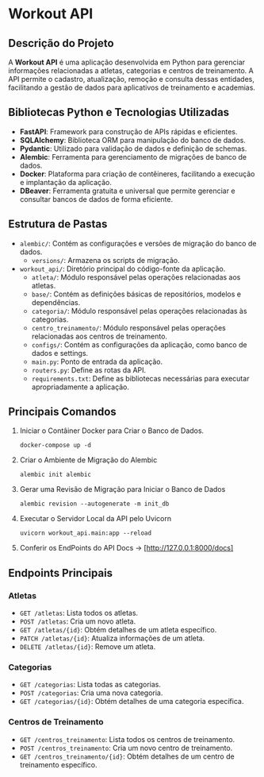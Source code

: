 # Workout API
## Descrição do Projeto
A **Workout API** é uma aplicação desenvolvida em Python para gerenciar informações relacionadas a atletas, categorias e centros de treinamento.
A API permite o cadastro, atualização, remoção e consulta dessas entidades, facilitando a gestão de dados para aplicativos de treinamento e academias.

## Bibliotecas Python e Tecnologias Utilizadas
- **FastAPI**: Framework para construção de APIs rápidas e eficientes.
- **SQLAlchemy**: Biblioteca ORM para manipulação do banco de dados.
- **Pydantic**: Utilizado para validação de dados e definição de schemas.
- **Alembic**: Ferramenta para gerenciamento de migrações de banco de dados.
- **Docker**: Plataforma para criação de contêineres, facilitando a execução e implantação da aplicação.
- **DBeaver**: Ferramenta gratuita e universal que permite gerenciar e consultar bancos de dados de forma eficiente. 

## Estrutura de Pastas
- `alembic/`: Contém as configurações e versões de migração do banco de dados.
  - `versions/`: Armazena os scripts de migração.
- `workout_api/`: Diretório principal do código-fonte da aplicação.
  - `atleta/`: Módulo responsável pelas operações relacionadas aos atletas.
  - `base/`: Contém as definições básicas de repositórios, modelos e dependências.
  - `categoria/`: Módulo responsável pelas operações relacionadas às categorias.
  - `centro_treinamento/`: Módulo responsável pelas operações relacionadas aos centros de treinamento.
  - `configs/`: Contém as configurações da aplicação, como banco de dados e settings.
  - `main.py`: Ponto de entrada da aplicação.
  - `routers.py`: Define as rotas da API.
  - `requirements.txt`: Define as bibliotecas necessárias para executar apropriadamente a aplicação.

## Principais Comandos
1. Iniciar o Contâiner Docker para Criar o Banco de Dados.
   ```
   docker-compose up -d
   ```
2. Criar o Ambiente de Migração do Alembic
   ```
   alembic init alembic
   ``` 
3. Gerar uma Revisão de Migração para Iniciar o Banco de Dados
   ```
   alembic revision --autogenerate -m init_db
   ```
4. Executar o Servidor Local da API pelo Uvicorn
   ```
   uvicorn workout_api.main:app --reload
   ```
5. Conferir os EndPoints do API Docs
   -> [http://127.0.0.1:8000/docs]


## Endpoints Principais
### Atletas
- ```GET /atletas```: Lista todos os atletas.
- ```POST /atletas```: Cria um novo atleta.
- ```GET /atletas/{id}```: Obtém detalhes de um atleta específico.
- ```PATCH /atletas/{id}```: Atualiza informações de um atleta.
- ```DELETE /atletas/{id}```: Remove um atleta.
### Categorias
- ```GET /categorias```: Lista todas as categorias.
- ```POST /categorias```: Cria uma nova categoria.
- ```GET /categorias/{id}```: Obtém detalhes de uma categoria específica.
### Centros de Treinamento
- ```GET /centros_treinamento```: Lista todos os centros de treinamento.
- ```POST /centros_treinamento```: Cria um novo centro de treinamento.
- ```GET /centros_treinamento/{id}```: Obtém detalhes de um centro de treinamento específico.
